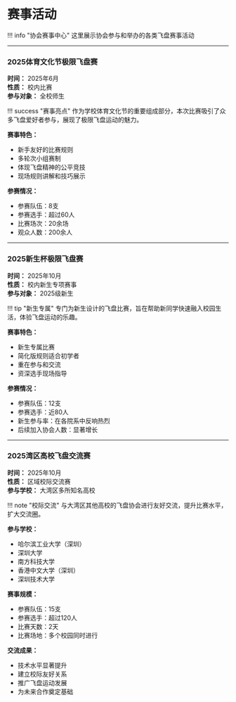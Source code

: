 # 赛事活动

!!! info "协会赛事中心"
    这里展示协会参与和举办的各类飞盘赛事活动

***

### 2025体育文化节极限飞盘赛

**时间：** 2025年6月  
**性质：** 校内比赛  
**参与对象：** 全校师生

!!! success "赛事亮点"
    作为学校体育文化节的重要组成部分，本次比赛吸引了众多飞盘爱好者参与，展现了极限飞盘运动的魅力。

**赛事特色：**
- 新手友好的比赛规则
- 多轮次小组赛制
- 体现飞盘精神的公平竞技
- 现场规则讲解和技巧展示

**参赛情况：**
- 参赛队伍：8支
- 参赛选手：超过60人
- 比赛场次：20余场
- 观众人数：200余人

***

### 2025新生杯极限飞盘赛

**时间：** 2025年10月  
**性质：** 校内新生专项赛事  
**参与对象：** 2025级新生

!!! tip "新生专属"
    专门为新生设计的飞盘比赛，旨在帮助新同学快速融入校园生活，体验飞盘运动的乐趣。

**赛事特色：**
- 新生专属比赛
- 简化版规则适合初学者
- 重在参与和交流
- 资深选手现场指导

**参赛情况：**
- 参赛队伍：12支
- 参赛选手：近80人
- 新生参与率：在各院系中反响热烈
- 后续加入协会人数：显著增长

***

### 2025湾区高校飞盘交流赛

**时间：** 2025年10月  
**性质：** 区域校际交流赛  
**参与学校：** 大湾区多所知名高校

!!! note "校际交流"
    与大湾区其他高校的飞盘协会进行友好交流，提升比赛水平，扩大交流圈。

**参与学校：**
- 哈尔滨工业大学（深圳）
- 深圳大学
- 南方科技大学
- 香港中文大学（深圳）
- 深圳技术大学

**赛事规模：**
- 参赛队伍：15支
- 参赛选手：超过120人
- 比赛天数：2天
- 比赛场地：多个校园同时进行

**交流成果：**
- 技术水平显著提升
- 建立校际友好关系
- 推广飞盘运动发展
- 为未来合作奠定基础